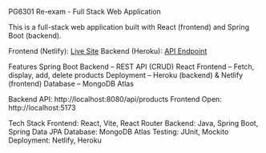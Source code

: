 PG6301 Re-exam - Full Stack Web Application

This is a full-stack web application built with React (frontend) and Spring Boot (backend).

Frontend (Netlify): [Live Site](https://cheerful-hummingbird-210766.netlify.app)
Backend (Heroku): [API Endpoint](https://pg6301-backend-cd66d90b4ad5.herokuapp.com/api/products)

Features
Spring Boot Backend – REST API (CRUD)
React Frontend – Fetch, display, add, delete products
Deployment – Heroku (backend) & Netlify (frontend)
Database – MongoDB Atlas

Backend
API: http://localhost:8080/api/products
Frontend
Open: http://localhost:5173

Tech Stack
Frontend: React, Vite, React Router
Backend: Java, Spring Boot, Spring Data JPA
Database: MongoDB Atlas
Testing: JUnit, Mockito
Deployment: Netlify, Heroku